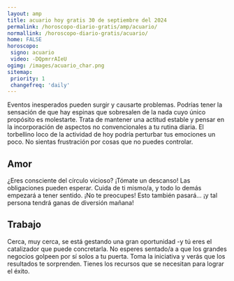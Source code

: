 ```yaml
---
layout: amp
title: acuario hoy gratis 30 de septiembre del 2024 
permalink: /horoscopo-diario-gratis/amp/acuario/
normallink: /horoscopo-diario-gratis/acuario/
home: FALSE
horoscopo:
 signo: acuario
 video: -DQpmrrAIeU
ogimg: /images/acuario_char.png
sitemap:
 priority: 1
 changefreq: 'daily'
---
```



Eventos inesperados pueden surgir y causarte problemas. Podrías tener la sensación de que hay espinas que sobresalen de la nada cuyo único propósito es molestarte. Trata de mantener una actitud estable y pensar en la incorporación de aspectos no convencionales a tu rutina diaria. El torbellino loco de la actividad de hoy podría perturbar tus emociones un poco. No sientas frustración por cosas que no puedes controlar.

## Amor

¿Eres consciente del círculo vicioso? ¡Tómate un descanso! Las obligaciones pueden esperar. Cuida de ti mismo/a, y todo lo demás empezará a tener sentido. ¡No te preocupes! Esto también pasará... ¡y tal persona tendrá ganas de diversión mañana!

## Trabajo

Cerca, muy cerca, se está gestando una gran oportunidad -y tú eres el catalizador que puede concretarla. No esperes sentado/a a que los grandes negocios golpeen por sí solos a tu puerta. Toma la iniciativa y verás que los resultados te sorprenden. Tienes los recursos que se necesitan para lograr el éxito.